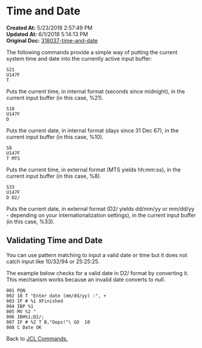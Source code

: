 # Time and Date 

**Created At:** 5/23/2018 2:57:49 PM  
**Updated At:** 6/1/2018 5:14:13 PM  
**Original Doc:** [318037-time-and-date](https://docs.jbase.com/45792-jcl/318037-time-and-date)  


The following commands provide a simple way of putting the current system time and date into the currently active input buffer:

```
S21
U147F
T
```

Puts the current time, in internal format (seconds since midnight), in the current input buffer (in this case, %21).

```
S10
U147F
D
```

Puts the current date, in internal format (days since 31 Dec 67), in the current input buffer (in this case, %10).

```
S8
U147F
T MTS
```

Puts the current time, in external format (MTS yields hh:mm:ss), in the current input buffer (in this case, %8).

```
S33
U147F
D D2/
```

Puts the current date, in external format (D2/ yields dd/mm/yy or mm/dd/yy - depending on your internationalization settings), in the current input buffer (in this case, %33).



## Validating Time and Date 

You can use pattern matching to input a valid date or time but it does not catch input like 10/32/94 or 25:25:25.

The example below checks for a valid date in D2/ format by converting it. This mechanism works because an invalid date converts to null.

```
001 PQN
002 10 T "Enter date (mm/dd/yy) :", +
003 IF # %1 XFinished
004 IBP %1
005 MV %2 "
006 IBH%1;D2/;
007 IF # %2 T B,"Oops!"\ GO  10
008 C Date OK
```





Back to [JCL Commands.](./../jcl)
